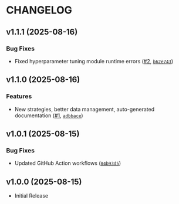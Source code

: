 # CHANGELOG

<!-- version list -->

## v1.1.1 (2025-08-16)

### Bug Fixes

- Fixed hyperparameter tuning module runtime errors
  ([#2](https://github.com/jyjulianwong/Turtle-Quant-1/pull/2),
  [`b62e743`](https://github.com/jyjulianwong/Turtle-Quant-1/commit/b62e7430cad9362e7b66eee4dc9e2ec136ad2758))


## v1.1.0 (2025-08-16)

### Features

- New strategies, better data management, auto-generated documentation
  ([#1](https://github.com/jyjulianwong/Turtle-Quant-1/pull/1),
  [`adbbace`](https://github.com/jyjulianwong/Turtle-Quant-1/commit/adbbace28e27c01308d010c7cec9fed9f5368cc8))


## v1.0.1 (2025-08-15)

### Bug Fixes

- Updated GitHub Action workflows
  ([`84b93d5`](https://github.com/jyjulianwong/Turtle-Quant-1/commit/84b93d5709ebbfc344513fe6e56f32607f79d31c))


## v1.0.0 (2025-08-15)

- Initial Release

